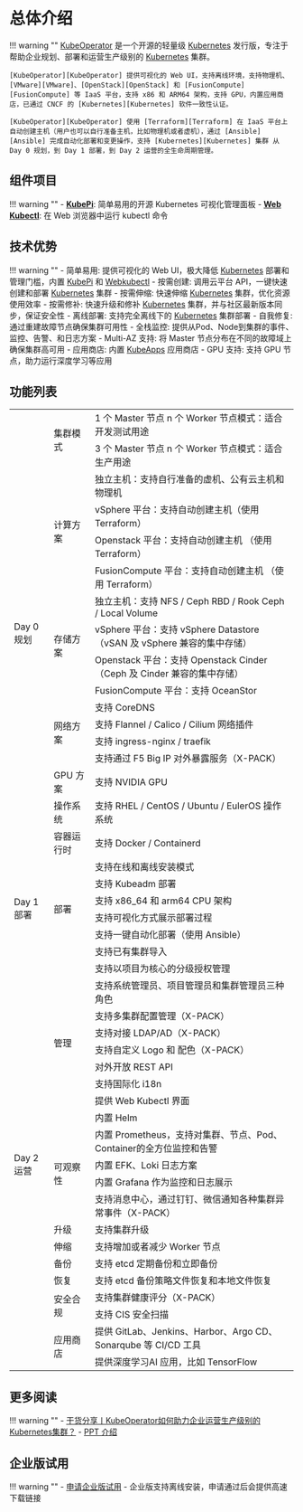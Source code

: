 
# 总体介绍

!!! warning ""
    [KubeOperator][KubeOperator] 是一个开源的轻量级 [Kubernetes][Kubernetes] 发行版，专注于帮助企业规划、部署和运营生产级别的 [Kubernetes][Kubernetes] 集群。

    [KubeOperator][KubeOperator] 提供可视化的 Web UI，支持离线环境，支持物理机、[VMware][VMware]、[OpenStack][OpenStack] 和 [FusionCompute][FusionCompute] 等 IaaS 平台，支持 x86 和 ARM64 架构，支持 GPU，内置应用商店，已通过 CNCF 的 [Kubernetes][Kubernetes] 软件一致性认证。  

    [KubeOperator][KubeOperator] 使用 [Terraform][Terraform] 在 IaaS 平台上自动创建主机（用户也可以自行准备主机，比如物理机或者虚机），通过 [Ansible][Ansible] 完成自动化部署和变更操作，支持 [Kubernetes][Kubernetes] 集群 从 Day 0 规划，到 Day 1 部署，到 Day 2 运营的全生命周期管理。  

## 组件项目

!!! warning ""
    - **[KubePi](https://github.com/KubeOperator/KubePi)**: 简单易用的开源 Kubernetes 可视化管理面板
    - **[Web Kubectl](https://github.com/KubeOperator/webkubectl)**: 在 Web 浏览器中运行 kubectl 命令

## 技术优势

!!! warning ""
    -  简单易用: 提供可视化的 Web UI，极大降低 [Kubernetes][Kubernetes] 部署和管理门槛，内置 [KubePi](https://github.com/KubeOperator/KubePi) 和  [Webkubectl](https://github.com/KubeOperator/webkubectl)
    -  按需创建: 调用云平台 API，一键快速创建和部署 [Kubernetes][Kubernetes] 集群
    -  按需伸缩: 快速伸缩 [Kubernetes][Kubernetes] 集群，优化资源使用效率
    -  按需修补: 快速升级和修补 [Kubernetes][Kubernetes] 集群，并与社区最新版本同步，保证安全性
    -  离线部署: 支持完全离线下的 [Kubernetes][Kubernetes] 集群部署
    -  自我修复: 通过重建故障节点确保集群可用性
    -  全栈监控: 提供从Pod、Node到集群的事件、监控、告警、和日志方案
    -  Multi-AZ 支持: 将 Master 节点分布在不同的故障域上确保集群高可用
    -  应用商店: 内置 [KubeApps](https://github.com/kubeapps/kubeapps) 应用商店
    -  GPU 支持: 支持 GPU 节点，助力运行深度学习等应用

## 功能列表

<table>
    <tr>
        <td rowspan="17">Day 0 规划</td>
        <td rowspan="2">集群模式</td>
        <td>1 个 Master 节点 n 个 Worker 节点模式：适合开发测试用途</td>
    </tr>
    <tr>
        <td>3 个 Master 节点 n 个 Worker 节点模式：适合生产用途</td>
    </tr>
    <tr>
        <td rowspan="4">计算方案</td>
        <td>独立主机：支持自行准备的虚机、公有云主机和物理机</td>
    </tr>
    <tr>
        <td>vSphere 平台：支持自动创建主机（使用 Terraform）</td>
    </tr>
    <tr>
        <td>Openstack 平台：支持自动创建主机 （使用 Terraform）</td>
    </tr>
    <tr>
        <td>FusionCompute 平台：支持自动创建主机 （使用 Terraform）</td>
    </tr>
    <tr>
        <td rowspan="4">存储方案</td>
        <td>独立主机：支持 NFS / Ceph RBD / Rook Ceph / Local Volume</td>
    </tr>
    <tr>
        <td>vSphere 平台：支持 vSphere Datastore （vSAN 及 vSphere 兼容的集中存储）
        </td>
    </tr>
    <tr>
        <td>Openstack 平台：支持 Openstack Cinder （Ceph 及 Cinder 兼容的集中存储）</td>
    </tr>
    <tr>
        <td>FusionCompute 平台：支持 OceanStor</td>
    </tr>
    <tr>
        <td rowspan="4">网络方案</td>
        <td>支持 CoreDNS</td>
    </tr>
    <tr>
        <td>支持 Flannel / Calico / Cilium 网络插件</td>
    </tr>
    <tr>
        <td>支持 ingress-nginx / traefik</td>
    </tr>
    <tr>
        <td>支持通过 F5 Big IP 对外暴露服务（X-PACK）</td>
    </tr>
    <tr>
        <td>GPU 方案</td>
        <td>支持 NVIDIA GPU</td>
    </tr>
    <tr>
        <td>操作系统</td>
        <td>支持 RHEL / CentOS / Ubuntu / EulerOS 操作系统</td>
    </tr>
    <tr>
        <td>容器运行时</td>
        <td>支持 Docker / Containerd</td>
    </tr>
    <tr>
        <td rowspan="6">Day 1 部署</td>
        <td rowspan="6">部署</td>
        <td>支持在线和离线安装模式</td>         
    </tr>
    <tr>
        <td>支持 Kubeadm 部署</td>
    </tr>
    <tr>
        <td>支持 x86_64 和 arm64 CPU 架构</td>
    </tr>
    <tr>
        <td>支持可视化方式展示部署过程</td>
    </tr>
    <tr>
        <td>支持一键自动化部署（使用 Ansible）</td>
    </tr>
    <tr>
        <td>支持已有集群导入</td>
    </tr>
    <tr>
        <td rowspan="22">Day 2 运营</td>
        <td rowspan="9">管理</td>
        <td>支持以项目为核心的分级授权管理</td>    
    </tr>
    <tr>
        <td>支持系统管理员、项目管理员和集群管理员三种角色</td>
    </tr>
    <tr>
        <td>支持多集群配置管理（X-PACK）</td>
    </tr>
    <tr>
        <td>支持对接 LDAP/AD（X-PACK）</td>
    </tr>
    <tr>
        <td>支持自定义 Logo 和 配色（X-PACK）</td>
    </tr>
     <tr>
        <td>对外开放 REST API</td>
    </tr>
    <tr>
        <td>支持国际化 i18n</td>
    </tr>
    <tr>
        <td>提供 Web Kubectl 界面</td>
    </tr>
    <tr>
        <td>内置 Helm</td>
    </tr>
    <tr>
        <td rowspan="4">可观察性</td>
        <td>内置 Prometheus，支持对集群、节点、Pod、Container的全方位监控和告警</td>
    </tr>
     <tr>
        <td>内置 EFK、Loki 日志方案</td>
    </tr>
    <tr>
        <td>内置 Grafana 作为监控和日志展示</td>
    </tr>
    <tr>
        <td>支持消息中心，通过钉钉、微信通知各种集群异常事件（X-PACK）</td>
    </tr>
    <tr>
        <td>升级</td>
        <td>支持集群升级</td>
    </tr>
    <tr>
        <td>伸缩</td>
        <td>支持增加或者减少 Worker 节点</td>
    </tr>
    <tr>
        <td>备份</td>
        <td>支持 etcd 定期备份和立即备份</td>
    </tr>
    <tr>
        <td>恢复</td>
        <td>支持 etcd 备份策略文件恢复和本地文件恢复</td>
    </tr>
    <tr>
        <td  rowspan="2">安全合规</td>
        <td>支持集群健康评分（X-PACK）</td>
    </tr>
    <tr>
        <td>支持 CIS 安全扫描</td>
    </tr>
    <tr>
        <td rowspan="2">应用商店</td>
        <td>提供 GitLab、Jenkins、Harbor、Argo CD、Sonarqube 等 CI/CD 工具</td>
    </tr>
    <tr>
        <td>提供深度学习AI 应用，比如 TensorFlow</td>
    </tr>
 </table>

## 更多阅读

!!! warning ""
    - [干货分享丨KubeOperator如何助力企业运营生产级别的Kubernetes集群？](https://blog.fit2cloud.com/?p=1255)
    - [PPT 介绍](https://kubeoperator.io/download/KubeOperator_Intro.pdf)

## 企业版试用

!!! warning ""
    - [申请企业版试用](https://jinshuju.net/f/qc6g44)
    - 企业版支持离线安装，申请通过后会提供高速下载链接

[KubeOperator]:https://kubeoperator.io
[Kubernetes]:https://kubernetes.io
[VMware]:https://www.vmware.com
[OpenStack]:https://www.openstack.org
[FusionCompute]:https://support.huawei.com/enterprise/zh/cloud-computing/fusioncompute-pid-8576912
[Terraform]:https://www.terraform.io
[Ansible]:https://www.ansible.com
